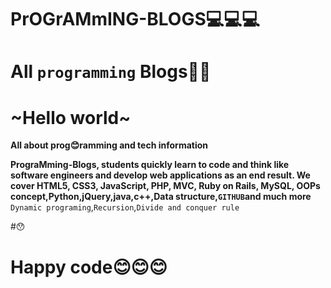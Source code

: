 # PrOGrAMmING-BLOGS💻💻💻

# All `programming` Blogs📖📖

# ~Hello world~

**All about prog😊ramming and tech information**

**PrograMming-Blogs, students quickly learn to code and think like software engineers and develop web applications as an end result. We cover HTML5, CSS3, JavaScript, PHP, MVC, Ruby on Rails, MySQL, OOPs concept,Python,jQuery,java,c++,Data structure,`GITHUB`and much more**
`Dynamic programing`,`Recursion`,`Divide and conquer rule`


#😯


# Happy code😊😊😊 

